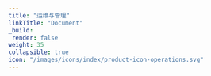 ```yaml
---
title: "运维与管理"
linkTitle: "Document"
_build:
 render: false 
weight: 35
collapsible: true
icon: "/images/icons/index/product-icon-operations.svg"
---
```


